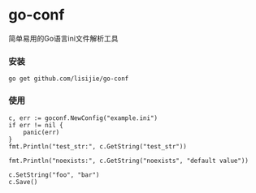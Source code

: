 # go-conf

简单易用的Go语言ini文件解析工具

### 安装

	go get github.com/lisijie/go-conf
	
### 使用

	c, err := goconf.NewConfig("example.ini")
	if err != nil {
		panic(err)
	}
	fmt.Println("test_str:", c.GetString("test_str"))

	fmt.Println("noexists:", c.GetString("noexists", "default value"))
	
	c.SetString("foo", "bar")
	c.Save()